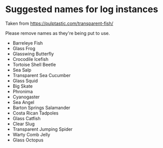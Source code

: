 # Suggested names for log instances

Taken from https://pulptastic.com/transparent-fish/

Please remove names as they're being put to use.

- Barreleye Fish
- Glass Frog
- Glasswing Butterfly
- Crocodile Icefish
- Tortoise Shell Beetle
- Sea Salp
- Transparent Sea Cucumber
- Glass Squid
- Big Skate
- Phronima
- Cyanogaster
- Sea Angel
- Barton Springs Salamander
- Costa Rican Tadpoles
- Glass Catfish
- Clear Slug
- Transparent Jumping Spider
- Warty Comb Jelly
- Glass Octopus
